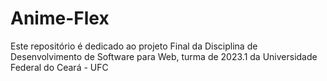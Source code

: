 # Anime-Flex
Este repositório é dedicado ao projeto Final da Disciplina de Desenvolvimento de Software para Web, turma de 2023.1 da Universidade Federal do Ceará - UFC
